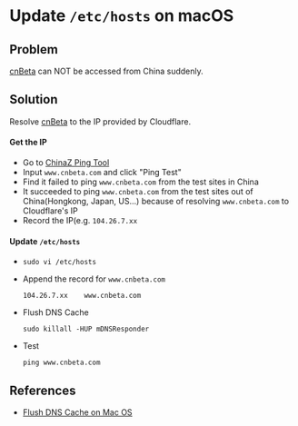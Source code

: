 # Update `/etc/hosts` on macOS

## Problem
[cnBeta](https://www.cnbeta.com) can NOT be accessed from China suddenly.

## Solution
Resolve [cnBeta](https://www.cnbeta.com) to the IP provided by Cloudflare.

#### Get the IP
* Go to [ChinaZ Ping Tool](https://ping.chinaz.com)
* Input `www.cnbeta.com` and click "Ping Test"
* Find it failed to ping `www.cnbeta.com` from the test sites in China
* It succeeded to ping `www.cnbeta.com` from the test sites out of China(Hongkong, Japan, US...) because of resolving `www.cnbeta.com` to Cloudflare's IP
* Record the IP(e.g. `104.26.7.xx`

#### Update `/etc/hosts`
* `sudo vi /etc/hosts`

* Append the record for `www.cnbeta.com`

  ```
  104.26.7.xx    www.cnbeta.com
  ```

* Flush DNS Cache

  ```
  sudo killall -HUP mDNSResponder
  ```

* Test

  ```
  ping www.cnbeta.com
  ```

## References
* [Flush DNS Cache on Mac OS](https://github.com/northbright/Notes/blob/master/macos/network/flush-dns-cache-on-mac-os.md)
